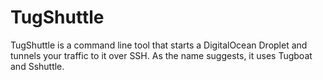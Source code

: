 # TugShuttle
TugShuttle is a command line tool that starts a DigitalOcean Droplet and tunnels your traffic to it over SSH. As the name suggests, it uses Tugboat and Sshuttle.
